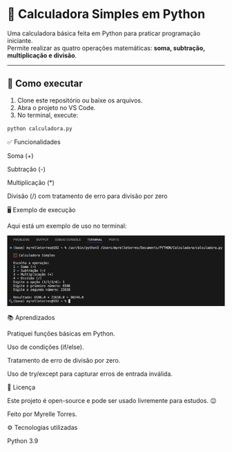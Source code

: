 # 🧮 Calculadora Simples em Python

Uma calculadora básica feita em Python para praticar programação iniciante.  
Permite realizar as quatro operações matemáticas: **soma, subtração, multiplicação e divisão**.

---

## 🚀 Como executar

1. Clone este repositório ou baixe os arquivos.
2. Abra o projeto no VS Code.
3. No terminal, execute:

```bash
python calculadora.py

```
✅ Funcionalidades

Soma (+)

Subtração (-)

Multiplicação (*)

Divisão (/) com tratamento de erro para divisão por zero


🖥️ Exemplo de execução

Aqui está um exemplo de uso no terminal:

![Screenshot da Calculadora](screenshot_calculadora.png)

📚 Aprendizados

Pratiquei funções básicas em Python.

Uso de condições (if/else).

Tratamento de erro de divisão por zero.

Uso de try/except para capturar erros de entrada inválida.


📜 Licença

Este projeto é open-source e pode ser usado livremente para estudos. 😉

Feito por Myrelle Torres.

⚙️ Tecnologias utilizadas

Python 3.9
